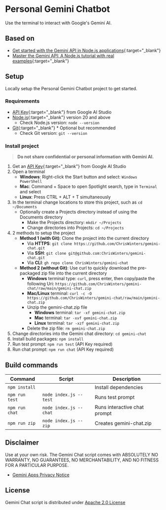 # Personal Gemini Chatbot

Use the terminal to interact with Google's Gemini AI.

## Based on

- [Get started with the Gemini API in Node.js applications](https://ai.google.dev/tutorials/get_started_node){:target="_blank"}
- [Master the Gemini API: A Node.js tutorial with real examples](https://www.youtube.com/watch?v=Z8F6FvMrN4o){:target="_blank"}

## Setup

Locally setup the Personal Gemini Chatbot project to get started.

### Requirements

- [API Key](https://aistudio.google.com/app/apikey){:target="_blank"} from Google AI Studio
- [Node.js](https://nodejs.org/en/download){:target="_blank"} version 20 and above
  - Check Node.js version: ` node --version `
- [Git](https://git-scm.com/downloads){:target="_blank"} * Optional but recommended
  - Check Git version: ` git --version `

### Install project

> **Do not share confidential or personal information with Gemini AI.**

1. Get an [API Key](https://aistudio.google.com/app/apikey){:target="_blank"} from Google AI Studio
2. Open a terminal
   - **Windows**: Right-click the Start button and select: ` Windows PowerShell `
   - **Mac**: Command + Space to open Spotlight search, type in ` Terminal ` and select
   - **Linux**: Press CTRL + ALT + T simultaneously
3. In the terminal change locations to store this project, such as ` cd ~/Documents `
   - Optionally create a Projects directory instead of using the Documents directory
     - Make the Projects directory: ` mkdir ~/Projects `
     - Change directories into Projects: ` cd ~/Projects `
4. 2 methods to setup the project
   - **Method 1 (with Git)**: Clone the project into the current directory
     - Via **HTTPS**: ` git clone https://github.com/ChrisWinters/gemini-chat.git `
     - Via **SSH**: ` git clone git@github.com:ChrisWinters/gemini-chat.git `
     - Via **CLI**: ` gh repo clone ChrisWinters/gemini-chat `
   - **Method 2 (without Git)**: Use curl to quickly download the pre-packaged zip file into the current directory
     - **Windows** terminal type: ` curl `, press enter, then copy/paste the following Uri: ` https://github.com/ChrisWinters/gemini-chat/raw/main/gemini-chat.zip `
     - **Mac/Linux** terminal: ` curl -c -O https://github.com/ChrisWinters/gemini-chat/raw/main/gemini-chat.zip `
     - Unzip the gemini-chat.zip file
       - **Windows** terminal: ` tar -xf gemini-chat.zip `
       - **Mac** terminal: ` tar -xvf gemini-chat.zip `
       - **Linux** terminal: ` tar -xzf gemini-chat.zip `
     - Delete the zip file: ` rm gemini-chat.zip `
5. Change directories into the Gemini chat directory: ` cd gemini-chat `
6. Install build packages: ` npm install `
7. Run test prompt: ` npm run test ` (API Key required)
8. Run chat prompt: ` npm run chat ` (API Key required)

## Build commands

Command              | Script                       | Description
---                  | ---                          | ---
``` npm install ```  |                              | Install dependencies
``` npm run test ``` | ``` node index.js --test ``` | Runs test prompt
``` npm run chat ``` | ``` node index.js --chat ``` | Runs interactive chat prompt
``` npm run zip ```  | ``` node index.js --zip ```  | Creates gemini-chat.zip

## Disclaimer

Use at your own risk. The Gemini Chat script comes with ABSOLUTELY NO WARRANTY, NO GUARANTEES, NO MERCHANTABILITY, AND NO FITNESS FOR A PARTICULAR PURPOSE.

- [Gemini Apps Privacy Notice](https://support.google.com/gemini/answer/13594961?hl=en)

## License

Gemini Chat script is distributed under [Apache 2.0 License](https://github.com/ChrisWinters/gemini-chat/blob/main/LICENSE)
